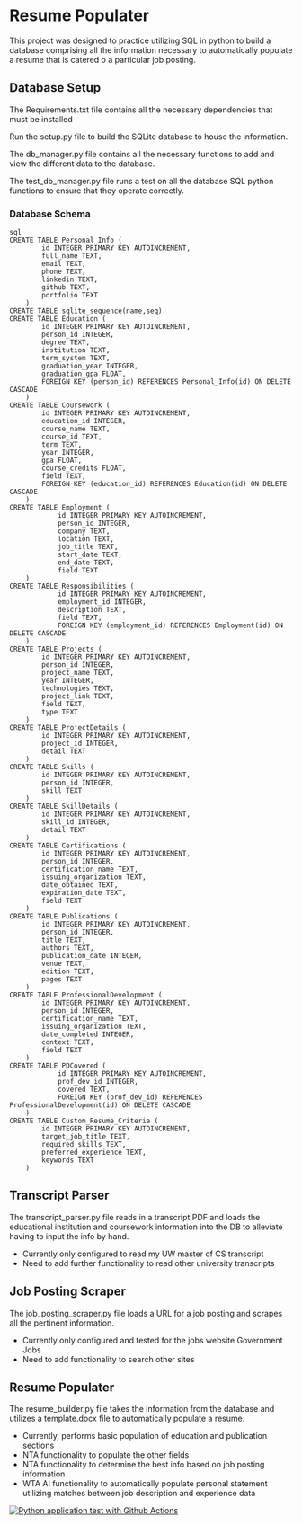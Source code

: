# Resume Populater
This project was designed to practice utilizing SQL in python to build a database comprising all the information necessary to automatically populate a resume that is catered o a particular job posting.

## Database Setup
The Requirements.txt file contains all the necessary dependencies that must be installed

Run the setup.py file to build the SQLite database to house the information.

The db_manager.py file contains all the necessary functions to add and view the different data to the database. 

The test_db_manager.py file runs a test on all the database SQL python functions to ensure that they operate correctly.

### Database Schema
```
sql
CREATE TABLE Personal_Info (
        id INTEGER PRIMARY KEY AUTOINCREMENT,
        full_name TEXT,
        email TEXT,
        phone TEXT,
        linkedin TEXT,
        github TEXT,
        portfolio TEXT
    )
CREATE TABLE sqlite_sequence(name,seq)
CREATE TABLE Education (
        id INTEGER PRIMARY KEY AUTOINCREMENT,
        person_id INTEGER,
        degree TEXT,
        institution TEXT,
        term_system TEXT,
        graduation_year INTEGER,
        graduation_gpa FLOAT,
        FOREIGN KEY (person_id) REFERENCES Personal_Info(id) ON DELETE CASCADE
    )
CREATE TABLE Coursework (
        id INTEGER PRIMARY KEY AUTOINCREMENT,
        education_id INTEGER,
        course_name TEXT,
        course_id TEXT,
        term TEXT,
        year INTEGER,
        gpa FLOAT,
        course_credits FLOAT,
        field TEXT,
        FOREIGN KEY (education_id) REFERENCES Education(id) ON DELETE CASCADE
    )
CREATE TABLE Employment (
            id INTEGER PRIMARY KEY AUTOINCREMENT,
            person_id INTEGER,
            company TEXT,
            location TEXT,
            job_title TEXT,
            start_date TEXT,
            end_date TEXT,
            field TEXT
    )
CREATE TABLE Responsibilities (
            id INTEGER PRIMARY KEY AUTOINCREMENT,
            employment_id INTEGER,
            description TEXT,
            field TEXT,
            FOREIGN KEY (employment_id) REFERENCES Employment(id) ON DELETE CASCADE
    )
CREATE TABLE Projects (
        id INTEGER PRIMARY KEY AUTOINCREMENT,
        person_id INTEGER,
        project_name TEXT,
        year INTEGER,
        technologies TEXT,
        project_link TEXT,
        field TEXT,
        type TEXT
    )
CREATE TABLE ProjectDetails (
        id INTEGER PRIMARY KEY AUTOINCREMENT,
        project_id INTEGER,
        detail TEXT
    )
CREATE TABLE Skills (
        id INTEGER PRIMARY KEY AUTOINCREMENT,
        person_id INTEGER,
        skill TEXT
    )
CREATE TABLE SkillDetails (
        id INTEGER PRIMARY KEY AUTOINCREMENT,
        skill_id INTEGER,
        detail TEXT
    )
CREATE TABLE Certifications (
        id INTEGER PRIMARY KEY AUTOINCREMENT,
        person_id INTEGER,
        certification_name TEXT,
        issuing_organization TEXT,
        date_obtained TEXT,
        expiration_date TEXT,
        field TEXT
    )
CREATE TABLE Publications (
        id INTEGER PRIMARY KEY AUTOINCREMENT,
        person_id INTEGER,
        title TEXT,
        authors TEXT,
        publication_date INTEGER,
        venue TEXT,
        edition TEXT,
        pages TEXT
    )
CREATE TABLE ProfessionalDevelopment (
        id INTEGER PRIMARY KEY AUTOINCREMENT,
        person_id INTEGER,
        certification_name TEXT,
        issuing_organization TEXT,
        date_completed INTEGER,
        context TEXT,
        field TEXT
    )
CREATE TABLE PDCovered (
            id INTEGER PRIMARY KEY AUTOINCREMENT,
            prof_dev_id INTEGER,
            covered TEXT,
            FOREIGN KEY (prof_dev_id) REFERENCES ProfessionalDevelopment(id) ON DELETE CASCADE
    )
CREATE TABLE Custom_Resume_Criteria (
        id INTEGER PRIMARY KEY AUTOINCREMENT,
        target_job_title TEXT,
        required_skills TEXT,
        preferred_experience TEXT,
        keywords TEXT
    )
```

## Transcript Parser
The transcript_parser.py file reads in a transcript PDF and loads the educational institution and coursework information into the DB to alleviate having to input the info by hand.
 * Currently only configured to read my UW master of CS transcript
 * Need to add further functionality to read other university transcripts

## Job Posting Scraper
The job_posting_scraper.py file loads a URL for a job posting and scrapes all the pertinent information.
 * Currently only configured and tested for the jobs website Government Jobs
 * Need to add functionality to search other sites

## Resume Populater
The resume_builder.py file takes the information from the database and utilizes a template.docx file to automatically populate a resume.
 * Currently, performs basic population of education and publication sections
 * NTA functionality to populate the other fields
 * NTA functionality to determine the best info based on job posting information
 * WTA AI functionality to automatically populate personal statement utilizing matches between job description and experience data


[![Python application test with Github Actions](https://github.com/deanak1987/ResumePopulator/actions/workflows/makefile.yml/badge.svg)](https://github.com/deanak1987/ResumePopulator/actions/workflows/makefile.yml)
